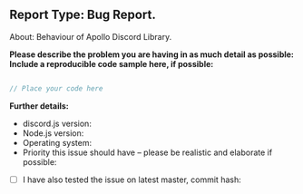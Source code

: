
Report Type: Bug Report.
------------------------------------------
About: Behaviour of Apollo Discord Library.

**Please describe the problem you are having in as much detail as possible:**
**Include a reproducible code sample here, if possible:**

```js

// Place your code here

```

**Further details:**
- discord.js version:
- Node.js version:
- Operating system:
- Priority this issue should have – please be realistic and elaborate if possible:

<!--
If this applies to you, please check the respective checkbox: [ ] becomes [x].
You don't have to modify the text to suit your particular situation – if you want to
elaborate, please do so in the description.
While it's not a requirement to test your issue on the master branch, it would make fixing
the problem a lot easier for us, so please do so if possible.
-->

- [ ] I have also tested the issue on latest master, commit hash:
